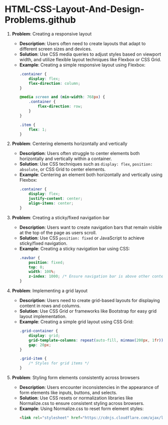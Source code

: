 # HTML-CSS-Layout-And-Design-Problems.github

1. **Problem**: Creating a responsive layout
   - **Description**: Users often need to create layouts that adapt to different screen sizes and devices.
   - **Solution**: Use CSS media queries to adjust styles based on viewport width, and utilize flexible layout techniques like Flexbox or CSS Grid.
   - **Example**: Creating a simple responsive layout using Flexbox:
     ```css
     .container {
         display: flex;
         flex-direction: column;
     }
     
     @media screen and (min-width: 768px) {
         .container {
             flex-direction: row;
         }
     }
     
     .item {
         flex: 1;
     }
     ```

2. **Problem**: Centering elements horizontally and vertically
   - **Description**: Users often struggle to center elements both horizontally and vertically within a container.
   - **Solution**: Use CSS techniques such as `display: flex`, `position: absolute`, or CSS Grid to center elements.
   - **Example**: Centering an element both horizontally and vertically using Flexbox:
     ```css
     .container {
         display: flex;
         justify-content: center;
         align-items: center;
     }
     ```

3. **Problem**: Creating a sticky/fixed navigation bar
   - **Description**: Users want to create navigation bars that remain visible at the top of the page as users scroll.
   - **Solution**: Use CSS `position: fixed` or JavaScript to achieve sticky/fixed navigation.
   - **Example**: Creating a sticky navigation bar using CSS:
     ```css
     .navbar {
         position: fixed;
         top: 0;
         width: 100%;
         z-index: 1000; /* Ensure navigation bar is above other content */
     }
     ```

4. **Problem**: Implementing a grid layout
   - **Description**: Users need to create grid-based layouts for displaying content in rows and columns.
   - **Solution**: Use CSS Grid or frameworks like Bootstrap for easy grid layout implementation.
   - **Example**: Creating a simple grid layout using CSS Grid:
     ```css
     .grid-container {
         display: grid;
         grid-template-columns: repeat(auto-fill, minmax(200px, 1fr));
         gap: 20px;
     }
     
     .grid-item {
         /* Styles for grid items */
     }
     ```

5. **Problem**: Styling form elements consistently across browsers
   - **Description**: Users encounter inconsistencies in the appearance of form elements like inputs, buttons, and selects.
   - **Solution**: Use CSS resets or normalization libraries like Normalize.css to ensure consistent styling across browsers.
   - **Example**: Using Normalize.css to reset form element styles:
     ```html
     <link rel="stylesheet" href="https://cdnjs.cloudflare.com/ajax/libs/normalize/8.0.1/normalize.min.css">
     ```
